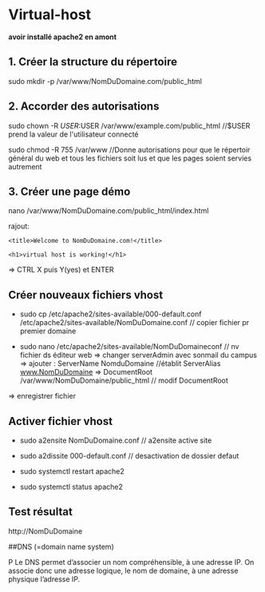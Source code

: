 # Virtual-host

__avoir installé apache2 en amont__


## 1. Créer la structure du répertoire

sudo mkdir -p /var/www/NomDuDomaine.com/public_html

## 2. Accorder des autorisations

sudo chown -R $USER:$USER /var/www/example.com/public_html //$USER prend la valeur de l'utilisateur connecté 

sudo chmod -R 755 /var/www //Donne autorisations pour que le répertoir général du web et tous les fichiers soit lus et que les pages soient servies autrement

## 3. Créer une page démo 

nano /var/www/NomDuDomaine.com/public_html/index.html

rajout: 

<html>
  
  <head>
    
    <title>Welcome to NomDuDomaine.com!</title>
    
  </head>
  
  <body>
    
    <h1>virtual host is working!</h1>
  
  </body>

</html>

=> CTRL X puis Y(yes) et ENTER


## Créer nouveaux fichiers vhost 

- sudo cp /etc/apache2/sites-available/000-default.conf /etc/apache2/sites-available/NomDuDomaine.conf // copier fichier pr premier domaine

- sudo nano /etc/apache2/sites-available/NomDuDomaineconf // nv fichier ds éditeur web 
 => changer serverAdmin avec sonmail du campus
 => ajouter : ServerName NomduDomaine //établit 
ServerAlias www.NomDuDomaine
=> DocumentRoot /var/www/NomDuDomaine/public_html // modif DocumentRoot

=> enregistrer fichier 

## Activer fichier vhost

- sudo a2ensite NomDuDomaine.conf // a2ensite active site 
- sudo a2dissite 000-default.conf // desactivation de dossier defaut 

- sudo systemctl restart apache2
- sudo systemctl status apache2


## Test résultat 

http://NomDuDomaine


##DNS (=domain name system)

P Le DNS permet d’associer un nom compréhensible, à une adresse IP. On associe donc une adresse logique, le nom de domaine, à une adresse physique l’adresse IP.




